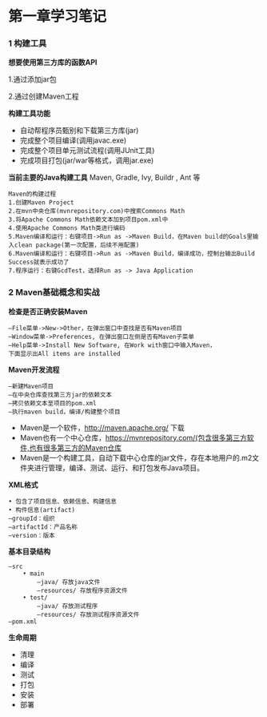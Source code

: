 # 第一章学习笔记

### 1	构建工具

**想要使用第三方库的函数API**

1.通过添加jar包

2.通过创建Maven工程

**构建工具功能**

- 自动帮程序员甄别和下载第三方库(jar)
- 完成整个项目编译(调用javac.exe)
- 完成整个项目单元测试流程(调用JUnit工具)
- 完成项目打包(jar/war等格式，调用jar.exe)

**当前主要的Java构建工具**
Maven, Gradle, Ivy, Buildr , Ant 等

```
Maven的构建过程
1.创建Maven Project
2.在mvn中央仓库(mvnrepository.com)中搜索Commons Math
3.将Apache Commons Math依赖文本加到项目pom.xml中
4.使用Apache Commons Math类进行编码
5.Maven编译和运行：右键项目->Run as ->Maven Build，在Maven build的Goals里输入clean package(第一次配置，后续不用配置)
6.Maven编译和运行：右键项目->Run as ->Maven Build，编译成功，控制台输出Build Success就表示成功了
7.程序运行：右键GcdTest，选择Run as -> Java Application
```



### 2	Maven基础概念和实战

**检查是否正确安装Maven**

```
–File菜单->New->Other，在弹出窗口中查找是否有Maven项目
–Window菜单->Preferences, 在弹出窗口左侧是否有Maven子菜单
–Help菜单->Install New Software, 在Work with窗口中输入Maven，
下面显示出All items are installed
```

**Maven开发流程**

```
–新建Maven项目
–在中央仓库查找第三方jar的依赖文本
–拷贝依赖文本至项目的pom.xml
–执行maven build，编译/构建整个项目
```

- Maven是一个软件，http://maven.apache.org/ 下载
- Maven也有一个中心仓库，https://mvnrepository.com/(包含很多第三方软件,也有很多第三方的Maven仓库
- Maven是一个构建工具，自动下载中心仓库的jar文件，存在本地用户的.m2文件夹进行管理，编译、测试、运行、和打包发布Java项目。

**XML格式**

```
• 包含了项目信息、依赖信息、构建信息
• 构件信息(artifact)
–groupId：组织
–artifactId：产品名称
–version：版本
```

**基本目录结构**

```
–src
	• main
		–java/ 存放java文件
		–resources/ 存放程序资源文件
	• test/
		–java/ 存放测试程序
		–resources/ 存放测试程序资源文件
–pom.xml
```

**生命周期**

- 清理
- 编译
- 测试
- 打包
- 安装
- 部署
